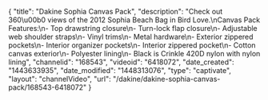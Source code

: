{
    "title": "Dakine Sophia Canvas Pack",
    "description": "Check out 360\u00b0 views of the 2012 Sophia Beach Bag in Bird Love.\nCanvas Pack Features:\n- Top drawstring closure\n- Turn-lock flap closure\n- Adjustable web shoulder straps\n- Vinyl trims\n- Metal hardware\n- Exterior zippered pockets\n- Interior organizer pockets\n- Interior zippered pocket\n- Cotton canvas exterior\n- Polyester lining\n- Black is Crinkle 420D nylon with nylon lining",
    "channelid": "168543",
    "videoid": "6418072",
    "date_created": "1443633935",
    "date_modified": "1448313076",
    "type": "captivate",
    "layout": "channelVideo",
    "url": "\/dakine\/dakine-sophia-canvas-pack\/168543-6418072"
}